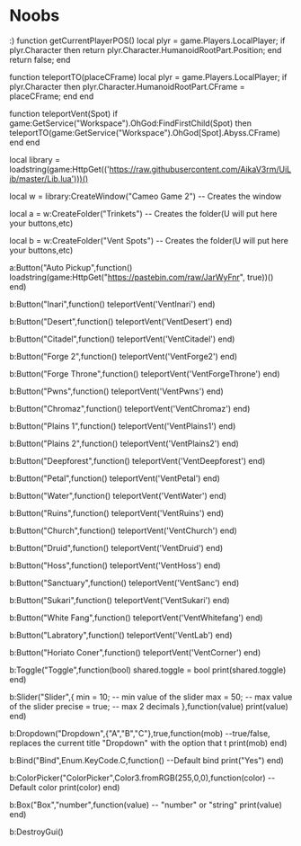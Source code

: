 # Noobs
:)
function getCurrentPlayerPOS()
    local plyr = game.Players.LocalPlayer;
    if plyr.Character then
        return plyr.Character.HumanoidRootPart.Position;
    end
    return false;
end

function teleportTO(placeCFrame)
    local plyr = game.Players.LocalPlayer;
    if plyr.Character then
        plyr.Character.HumanoidRootPart.CFrame = placeCFrame;
    end
end

function teleportVent(Spot)
    if game:GetService("Workspace").OhGod:FindFirstChild(Spot) then
        teleportTO(game:GetService("Workspace").OhGod[Spot].Abyss.CFrame)
    end
end

local library = loadstring(game:HttpGet(('https://raw.githubusercontent.com/AikaV3rm/UiLib/master/Lib.lua')))()

local w = library:CreateWindow("Cameo Game 2") -- Creates the window

local a = w:CreateFolder("Trinkets") -- Creates the folder(U will put here your buttons,etc)

local b = w:CreateFolder("Vent Spots") -- Creates the folder(U will put here your buttons,etc)

a:Button("Auto Pickup",function()
    loadstring(game:HttpGet("https://pastebin.com/raw/JarWyFnr", true))()
end)

b:Button("Inari",function()
    teleportVent('VentInari')
end)

b:Button("Desert",function()
    teleportVent('VentDesert')
end)

b:Button("Citadel",function()
    teleportVent('VentCitadel')
end)

b:Button("Forge 2",function()
    teleportVent('VentForge2')
end)

b:Button("Forge Throne",function()
    teleportVent('VentForgeThrone')
end)

b:Button("Pwns",function()
    teleportVent('VentPwns')
end)

b:Button("Chromaz",function()
    teleportVent('VentChromaz')
end)

b:Button("Plains 1",function()
    teleportVent('VentPlains1')
end)

b:Button("Plains 2",function()
    teleportVent('VentPlains2')
end)

b:Button("Deepforest",function()
    teleportVent('VentDeepforest')
end)

b:Button("Petal",function()
    teleportVent('VentPetal')
end)

b:Button("Water",function()
    teleportVent('VentWater')
end)

b:Button("Ruins",function()
    teleportVent('VentRuins')
end)

b:Button("Church",function()
    teleportVent('VentChurch')
end)

b:Button("Druid",function()
    teleportVent('VentDruid')
end)

b:Button("Hoss",function()
    teleportVent('VentHoss')
end)

b:Button("Sanctuary",function()
    teleportVent('VentSanc')
end)

b:Button("Sukari",function()
    teleportVent('VentSukari')
end)

b:Button("White Fang",function()
    teleportVent('VentWhitefang')
end)

b:Button("Labratory",function()
    teleportVent('VentLab')
end)

b:Button("Horiato Coner",function()
    teleportVent('VentCorner')
end)

b:Toggle("Toggle",function(bool)
    shared.toggle = bool
    print(shared.toggle)
end)

b:Slider("Slider",{
    min = 10; -- min value of the slider
    max = 50; -- max value of the slider
    precise = true; -- max 2 decimals
},function(value)
    print(value)
end)

b:Dropdown("Dropdown",{"A","B","C"},true,function(mob) --true/false, replaces the current title "Dropdown" with the option that t
    print(mob)
end)

b:Bind("Bind",Enum.KeyCode.C,function() --Default bind
    print("Yes")
end)

b:ColorPicker("ColorPicker",Color3.fromRGB(255,0,0),function(color) --Default color
    print(color)
end)

b:Box("Box","number",function(value) -- "number" or "string"
    print(value)
end)

b:DestroyGui()
